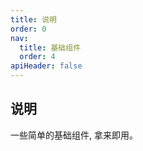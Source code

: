 ```yaml
---
title: 说明
order: 0
nav:
  title: 基础组件
  order: 4
apiHeader: false
---
```


## 说明

一些简单的基础组件, 拿来即用。

##
